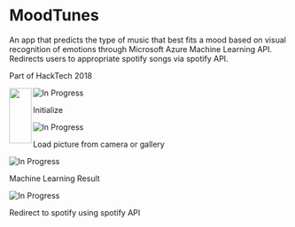 # MoodTunes
An app that predicts the type of music that best fits a mood based on visual recognition of emotions through Microsoft Azure Machine Learning API. Redirects users to appropriate spotify songs via spotify API.

Part of HackTech 2018

<a href="https://github.com/HSQ8/MoodTunes/raw/master/1.PNG"><img src="https://github.com/HSQ8/MoodTunes/raw/master/1.PNG" align="left" height="100" width="40" ></a>

![In Progress](https://github.com/HSQ8/MoodTunes/raw/master/1.PNG)


Initialize

![In Progress](https://github.com/HSQ8/MoodTunes/raw/master/2.PNG)


Load picture from camera or gallery

![In Progress](https://github.com/HSQ8/MoodTunes/raw/master/3.PNG)


Machine Learning Result

![In Progress](https://github.com/HSQ8/MoodTunes/raw/master/4.PNG)


Redirect to spotify using spotify API
